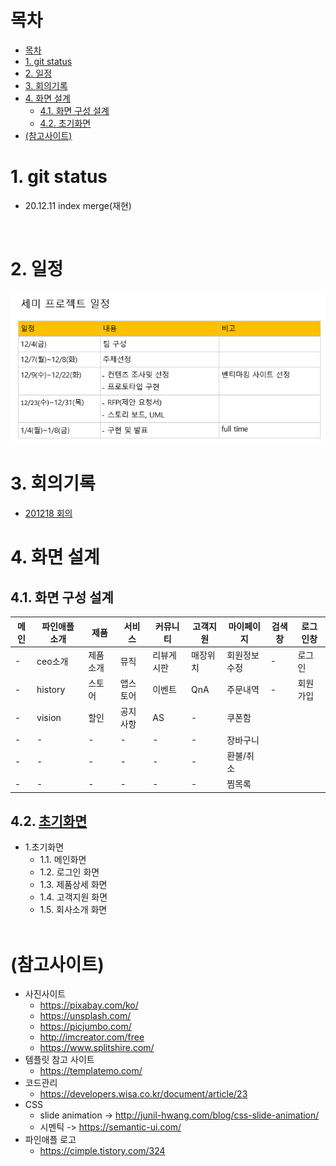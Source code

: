# 목차

- [목차](#목차)
- [1. git status](#1-git-status)
- [2. 일정](#2-일정)
- [3. 회의기록](#3-회의기록)
- [4. 화면 설계](#4-화면-설계)
  - [4.1. 화면 구성 설계](#41-화면-구성-설계)
  - [4.2. 초기화면](#42-초기화면)
- [(참고사이트)](#참고사이트)



# 1. git status
- 20.12.11 index merge(재현)


<br>

# 2. 일정
<img src="related/img/semitable.png"/>
<br>

# 3. 회의기록
- [201218 회의](related/설계/201218.md)


# 4. 화면 설계
## 4.1. 화면 구성 설계
|메인|파인애플 소개|제품|서비스|커뮤니티|고객지원|마이페이지|검색창|로그인창|
|---|-----|-----|---|---|---|---|---|---|
|-|ceo소개|제품소개|뮤직|리뷰게시판|매장위치|회원정보수정|-|로그인|
|-|history|스토어|앱스토어|이벤트|QnA|주문내역|-|회원가입|
|-|vision|할인|공지사항|AS|-|쿠폰함|
|-|-|-|-|-|-|장바구니
|-|-|-|-|-|-|환불/취소
|-|-|-|-|-|-|찜목록

## 4.2. [초기화면](related/설계/201216.md)
- 1.초기화면
  - 1.1. 메인화면
  - 1.2. 로그인 화면
  - 1.3. 제품상세 화면
  - 1.4. 고객지원 화면
  - 1.5. 회사소개 화면
  <br>
  
# (참고사이트)
- 사진사이트
  - https://pixabay.com/ko/
  - https://unsplash.com/
  - https://picjumbo.com/
  - http://imcreator.com/free
  - https://www.splitshire.com/
- 템플릿 참고 사이트
  - https://templatemo.com/
- 코드관리
  - https://developers.wisa.co.kr/document/article/23
- CSS
  - slide animation -> http://junil-hwang.com/blog/css-slide-animation/
  - 시멘틱 -> https://semantic-ui.com/
- 파인애플 로고
  - https://cimple.tistory.com/324